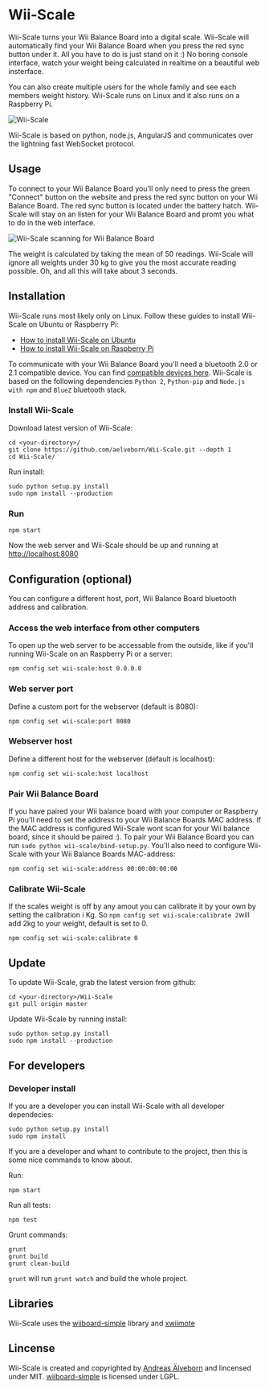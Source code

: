 # Wii-Scale

Wii-Scale turns your Wii Balance Board into a digital scale. Wii-Scale will automatically find your Wii Balance Board when you press the red sync button under it. All you have to do is just stand on it :) No boring console interface, watch your weight being calculated in realtime on a beautiful web insterface.

You can also create multiple users for the whole family and see each members weight history. Wii-Scale runs on Linux and it also runs on a Raspberry Pi.

![Wii-Scale](https://github.com/aelveborn/Wii-Scale/blob/gh-pages/images/wiiscale_0_0_4_start.png?raw=true) 

Wii-Scale is based on python, node.js, AngularJS and communicates over the lightning fast WebSocket protocol.

## Usage

To connect to your Wii Balance Board you'll only need to press the green "Connect" button on the website and press the red sync button on your Wii Balance Board. The red sync button is located under the battery hatch. Wii-Scale will stay on an listen for your Wii Balance Board and promt you what to do in the web interface.

![Wii-Scale scanning for Wii Balance Board](https://github.com/aelveborn/Wii-Scale/blob/gh-pages/images/wiiscale_0_0_4_measuring.png?raw=true) 

The weight is calculated by taking the mean of 50 readings. Wii-Scale will ignore all weights under 30 kg to give you the most accurate reading possible. Oh, and all this will take about 3 seconds.

## Installation

Wii-Scale runs most likely only on Linux. Follow these guides to install Wii-Scale on Ubuntu or Raspberry Pi:

- [How to install Wii-Scale on Ubuntu](https://github.com/aelveborn/Wii-Scale/wiki/Guide:-How-to-install-Wii-Scale-on-Ubuntu)
- [How to install Wii-Scale on Raspberry Pi](https://github.com/aelveborn/Wii-Scale/wiki/Guide:-How-to-install-Wii-Scale-on-Raspberry-Pi)

To communicate with your Wii Balance Board you'll need a bluetooth 2.0 or 2.1 compatible device. You can find [compatible devices here](http://wiibrew.org/wiki/List_of_Working_Bluetooth_Devices). Wii-Scale is based on the following dependencies `Python 2`, `Python-pip` and `Node.js with npm` and `BlueZ` bluetooth stack.


### Install Wii-Scale

Download latest version of Wii-Scale:

	cd <your-directory>/
	git clone https://github.com/aelveborn/Wii-Scale.git --depth 1
	cd Wii-Scale/

Run install:

	sudo python setup.py install
	sudo npm install --production


### Run

	npm start

Now the web server and Wii-Scale should be up and running at [http://localhost:8080](http://localhost:8080)

## Configuration (optional)

You can configure a different host, port, Wii Balance Board bluetooth address and calibration.

### Access the web interface from other computers

To open up the web server to be accessable from the outside, like if you'll running Wii-Scale on an Raspberry Pi or a server:

	npm config set wii-scale:host 0.0.0.0

### Web server port

Define a custom port for the webserver (default is 8080):

	npm config set wii-scale:port 8080

### Webserver host

Define a different host for the webserver (default is localhost):

	npm config set wii-scale:host localhost

### Pair Wii Balance Board

If you have paired your Wii balance board with your computer or Raspberry Pi you'll need to set the address to your Wii Balance Boards MAC address. If the MAC address is configured Wii-Scale wont scan for your Wii balance board, since it should be paired :). To pair your Wii Balance Board you can run `sudo python wii-scale/bind-setup.py`. You'll also need to configure Wii-Scale with your Wii Balance Boards MAC-address:

	npm config set wii-scale:address 00:00:00:00:00


### Calibrate Wii-Scale

If the scales weight is off by any amout you can calibrate it by your own by setting the calibration i Kg. So `npm config set wii-scale:calibrate 2`will add 2kg to your weight, default is set to 0.

	npm config set wii-scale:calibrate 0


## Update

To update Wii-Scale, grab the latest version from github:

	cd <your-directory>/Wii-Scale
	git pull origin master

Update Wii-Scale by running install:

	sudo python setup.py install
	sudo npm install --production


## For developers

### Developer install

If you are a developer you can install Wii-Scale with all developer dependecies:

	sudo python setup.py install
	sudo npm install

If you are a developer and whant to contribute to the project, then this is some nice commands to know about.

Run:

	npm start

Run all tests:

	npm test

Grunt commands:

	grunt
	grunt build
	grunt clean-build

`grunt` will run `grunt watch` and build the whole project.

## Libraries

Wii-Scale uses the [wiiboard-simple](https://code.google.com/p/wiiboard-simple/) library and [xwiimote](https://github.com/dvdhrm/xwiimote)


## Lincense

Wii-Scale is created and copyrighted by [Andreas Älveborn](http://aelveborn.com) and lincensed under MIT. [wiiboard-simple](https://code.google.com/p/wiiboard-simple/) is licensed under LGPL.